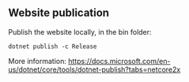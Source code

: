 ## Website publication

Publish the website locally, in the bin folder:

```dotnet publish -c Release```

More information: https://docs.microsoft.com/en-us/dotnet/core/tools/dotnet-publish?tabs=netcore2x